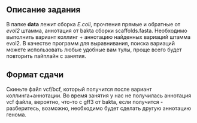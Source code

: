 ## Описание задания

В папке **data** лежит сборка _E.coli_, прочтения прямые и обратные от _evol2_ штамма, аннотация от bakta сборки scaffolds.fasta. Необходимо выполнить вариант коллинг + аннотацию найденных вариаций штамма evol2. В качестве программ для выравнивания, поиска вариаций можете использовать любые удобные вам тулы, проще всего будет повторить пайплайн с занятия.

## Формат сдачи

Скиньте файл vcf/bcf, который получится после вариант коллинга+аннотации. Во время занятия у нас не получилась аннотация vcf файла, вероятно, что-то с gff3 от bakta, если получится - разберитесь, возможно, необходимо будет сделать другую аннотацию генома.  
